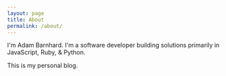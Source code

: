 ```yaml
---
layout: page
title: About
permalink: /about/
---
```


I'm Adam Barnhard. I'm a software developer building solutions primarily in JavaScript, Ruby, & Python.

This is my personal blog.
